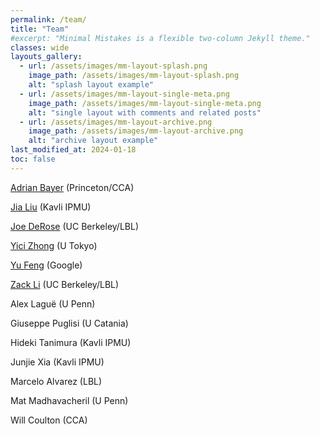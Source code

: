 ```yaml
---
permalink: /team/
title: "Team"
#excerpt: "Minimal Mistakes is a flexible two-column Jekyll theme."
classes: wide
layouts_gallery:
  - url: /assets/images/mm-layout-splash.png
    image_path: /assets/images/mm-layout-splash.png
    alt: "splash layout example"
  - url: /assets/images/mm-layout-single-meta.png
    image_path: /assets/images/mm-layout-single-meta.png
    alt: "single layout with comments and related posts"
  - url: /assets/images/mm-layout-archive.png
    image_path: /assets/images/mm-layout-archive.png
    alt: "archive layout example"
last_modified_at: 2024-01-18
toc: false
---
```


<a href="https://adrianbayer.github.io/">Adrian Bayer</a> (Princeton/CCA)

<a href="https://liuxx479.github.io/">Jia Liu</a> (Kavli IPMU)

<a href="https://j-dr.github.io/">Joe DeRose</a> (UC Berkeley/LBL)

<a href="https://yicizhong98.github.io/">Yici Zhong</a> (U Tokyo)

<a href="https://rainwoodman.github.io/website/">Yu Feng</a> (Google)

<a href="https://zack.li/">Zack Li</a> (UC Berkeley/LBL)

Alex Laguë (U Penn)

Giuseppe Puglisi (U Catania)

Hideki Tanimura (Kavli IPMU)

Junjie Xia (Kavli IPMU)

Marcelo Alvarez (LBL)

Mat Madhavacheril (U Penn)

Will Coulton (CCA)
